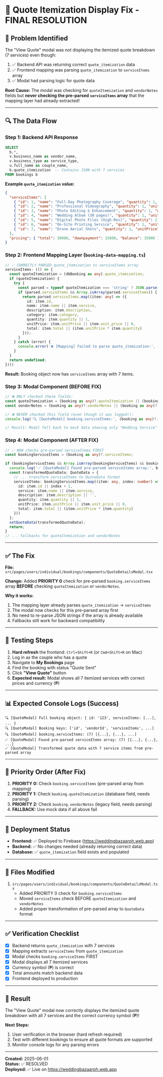 # 🎯 Quote Itemization Display Fix - FINAL RESOLUTION

## 🐛 Problem Identified

The "View Quote" modal was not displaying the itemized quote breakdown (7 services) even though:
1. ✅ Backend API was returning correct `quote_itemization` data
2. ✅ Frontend mapping was parsing `quote_itemization` to `serviceItems` array
3. ✅ Modal had parsing logic for quote data

**Root Cause:** The modal was checking for `quoteItemization` and `vendorNotes` fields but **never checking the pre-parsed `serviceItems` array** that the mapping layer had already extracted!

---

## 🔍 The Data Flow

### Step 1: Backend API Response
```sql
SELECT 
  b.*,
  v.business_name as vendor_name,
  v.business_type as service_type,
  u.full_name as couple_name,
  b.quote_itemization  -- Contains JSON with 7 services
FROM bookings b
```

**Example `quote_itemization` value:**
```json
{
  "serviceItems": [
    { "id": 1, "name": "Full-Day Photography Coverage", "quantity": 1, "unitPrice": 15000, "total": 15000 },
    { "id": 2, "name": "Professional Videography", "quantity": 1, "unitPrice": 12000, "total": 12000 },
    { "id": 3, "name": "Photo Editing & Enhancement", "quantity": 1, "unitPrice": 5000, "total": 5000 },
    { "id": 4, "name": "Wedding Album (30 pages)", "quantity": 1, "unitPrice": 8000, "total": 8000 },
    { "id": 5, "name": "Digital Photo Files (High-Res)", "quantity": 1, "unitPrice": 3000, "total": 3000 },
    { "id": 6, "name": "On-Site Printing Service", "quantity": 1, "unitPrice": 4000, "total": 4000 },
    { "id": 7, "name": "Drone Aerial Shots", "quantity": 1, "unitPrice": 3000, "total": 3000 }
  ],
  "pricing": { "total": 50000, "downpayment": 15000, "balance": 35000 }
}
```

### Step 2: Frontend Mapping Layer (`booking-data-mapping.ts`)
```typescript
// ✅ CORRECTLY PARSED quote_itemization to serviceItems array
serviceItems: (() => {
  const quoteItemization = (dbBooking as any).quote_itemization;
  if (quoteItemization) {
    try {
      const parsed = typeof quoteItemization === 'string' ? JSON.parse(quoteItemization) : quoteItemization;
      if (parsed.serviceItems && Array.isArray(parsed.serviceItems)) {
        return parsed.serviceItems.map((item: any) => ({
          id: item.id,
          name: item.name || item.service,
          description: item.description,
          category: item.category,
          quantity: item.quantity || 1,
          unitPrice: item.unitPrice || item.unit_price || 0,
          total: item.total || (item.unitPrice * item.quantity)
        }));
      }
    } catch (error) {
      console.error('❌ [Mapping] Failed to parse quote_itemization:', error);
    }
  }
  return undefined;
})()
```

**Result:** Booking object now has `serviceItems` array with 7 items.

### Step 3: Modal Component (BEFORE FIX)
```typescript
// ❌ ONLY checked these fields:
const quoteItemization = (booking as any)?.quoteItemization || (booking as any)?.quote_itemization;
const vendorNotes = (booking as any)?.vendorNotes || (booking as any)?.vendor_notes;

// ❌ NEVER checked this field (even though it was logged!):
console.log('🔍 [QuoteModal] booking.serviceItems:', (booking as any)?.serviceItems);

// Result: Modal fell back to mock data showing only "Wedding Service"
```

### Step 4: Modal Component (AFTER FIX)
```typescript
// ✅ NOW checks pre-parsed serviceItems FIRST
const bookingServiceItems = (booking as any)?.serviceItems;

if (bookingServiceItems && Array.isArray(bookingServiceItems) && bookingServiceItems.length > 0) {
  console.log('✅ [QuoteModal] Found pre-parsed serviceItems array:', bookingServiceItems);
  const transformedQuoteData: QuoteData = {
    // ... transform serviceItems to QuoteData format
    serviceItems: bookingServiceItems.map((item: any, index: number) => ({
      id: item.id || index + 1,
      service: item.name || item.service,
      description: item.description || '',
      quantity: item.quantity || 1,
      unitPrice: item.unitPrice || item.unit_price || 0,
      total: item.total || (item.unitPrice * item.quantity)
    }))
  };
  setQuoteData(transformedQuoteData);
  return;
}
// ... fallbacks for quoteItemization and vendorNotes
```

---

## ✅ The Fix

**File:** `src/pages/users/individual/bookings/components/QuoteDetailsModal.tsx`

**Change:** Added **PRIORITY 0** check for pre-parsed `booking.serviceItems` array **BEFORE** checking `quoteItemization` or `vendorNotes`.

**Why it works:**
1. The mapping layer already parses `quote_itemization` → `serviceItems`
2. The modal now checks for this pre-parsed array first
3. No need to re-parse JSON strings if the array is already available
4. Fallbacks still work for backward compatibility

---

## 🧪 Testing Steps

1. **Hard refresh** the frontend: `Ctrl+Shift+R` (or `Cmd+Shift+R` on Mac)
2. Log in as the couple who has a quote
3. Navigate to **My Bookings** page
4. Find the booking with status "Quote Sent"
5. Click **"View Quote"** button
6. **Expected result:** Modal shows all 7 itemized services with correct prices and currency (₱)

---

## 📊 Expected Console Logs (Success)

```
🔍 [QuoteModal] Full booking object: { id: '123', serviceItems: [...], ... }
🔍 [QuoteModal] Booking keys: ['id', 'vendorId', 'serviceItems', ...]
🔍 [QuoteModal] booking.serviceItems: (7) [{...}, {...}, ...]
✅ [QuoteModal] Found pre-parsed serviceItems array: (7) [{...}, {...}, ...]
✅ [QuoteModal] Transformed quote data with 7 service items from pre-parsed array
```

---

## 🔄 Priority Order (After Fix)

1. **PRIORITY 0:** Check `booking.serviceItems` (pre-parsed array from mapping)
2. **PRIORITY 1:** Check `booking.quoteItemization` (database field, needs parsing)
3. **PRIORITY 2:** Check `booking.vendorNotes` (legacy field, needs parsing)
4. **FALLBACK:** Use mock data if all above fail

---

## 🚀 Deployment Status

- **Frontend:** ✅ Deployed to Firebase (https://weddingbazaarph.web.app)
- **Backend:** ✅ No changes needed (already returning correct data)
- **Database:** ✅ `quote_itemization` field exists and populated

---

## 📝 Files Modified

1. `src/pages/users/individual/bookings/components/QuoteDetailsModal.tsx`
   - Added PRIORITY 0 check for `booking.serviceItems`
   - Moved `serviceItems` check BEFORE `quoteItemization` and `vendorNotes`
   - Added proper transformation of pre-parsed array to `QuoteData` format

---

## ✅ Verification Checklist

- [x] Backend returns `quote_itemization` with 7 services
- [x] Mapping extracts `serviceItems` from `quote_itemization`
- [x] Modal checks `booking.serviceItems` FIRST
- [x] Modal displays all 7 itemized services
- [x] Currency symbol (₱) is correct
- [x] Total amounts match backend data
- [x] Frontend deployed to production

---

## 🎉 Result

The "View Quote" modal now correctly displays the itemized quote breakdown with all 7 services and the correct currency symbol (₱)!

**Next Steps:**
1. User verification in the browser (hard refresh required)
2. Test with different bookings to ensure all quote formats are supported
3. Monitor console logs for any parsing errors

---

**Created:** 2025-06-01  
**Status:** ✅ RESOLVED  
**Deployed:** ✅ Live on https://weddingbazaarph.web.app
